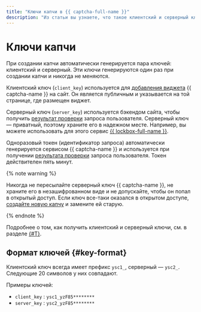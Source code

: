 ```yaml
---
title: "Ключи капчи в {{ captcha-full-name }}"
description: "Из статьи вы узнаете, что такое клиентский и серверный ключи капчи и для чего они используются."
---
```


# Ключи капчи

При создании капчи автоматически генерируется пара ключей: клиентский и серверный. Эти ключи генерируются один раз при создании капчи и никогда не меняются.

Клиентский ключ (`client_key`) используется для [добавления виджета](./widget-methods.md) {{ captcha-name }} на сайт. Он является публичным и указывается на той странице, где размещен виджет.

Серверный ключ (`server_key`) используется бэкендом сайта, чтобы получить [результат проверки](./validation.md#validation-result) запроса пользователя. Серверный ключ — приватный, поэтому храните его в надежном месте. Например, вы можете использовать для этого сервис [{{ lockbox-full-name }}](../../lockbox/).

Одноразовый токен (идентификатор запроса) автоматически генерируется сервисом {{ captcha-name }} и используется при получении [результата проверки](validation.md#validation-result) запроса пользователя. Токен действителен пять минут.

{% note warning %}

Никогда не пересылайте серверный ключ {{ captcha-name }}, не храните его в незашифрованном виде и не допускайте, чтобы он попал в открытый доступ. Если ключ все-таки оказался в открытом доступе, [создайте новую капчу](../operations/create-captcha.md) и замените ей старую.

{% endnote %}

Подробнее о том, как получить клиентский и серверный ключи, см. в разделе [{#T}](../operations/get-keys.md).

## Формат ключей {#key-format}

Клиентский ключ всегда имеет префикс `ysc1_`, серверный — `ysc2_`. Следующие 20 символов у них совпадают.

Примеры ключей:

* `client_key` : `ysc1_yzF85********`
* `server_key` : `ysc2_yzF85********`
